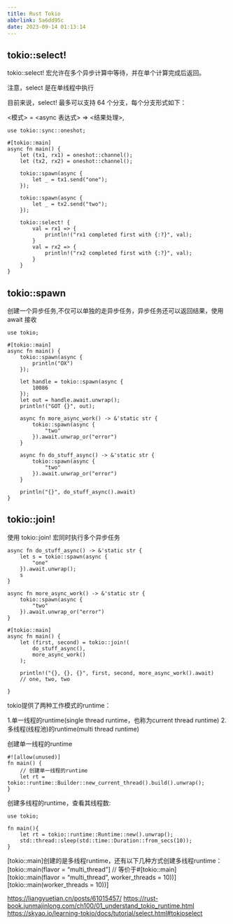 ```yaml
---
title: Rust Tokio
abbrlink: 5a6dd95c
date: 2023-09-14 01:13:14
---
```



## tokio::select!

tokio::select! 宏允许在多个异步计算中等待，并在单个计算完成后返回。

注意，select 是在单线程中执行

目前来说，select! 最多可以支持 64 个分支，每个分支形式如下：

<模式> = <async 表达式> => <结果处理>,


```
use tokio::sync::oneshot;

#[tokio::main]
async fn main() {
    let (tx1, rx1) = oneshot::channel();
    let (tx2, rx2) = oneshot::channel();

    tokio::spawn(async {
        let _ = tx1.send("one");
    });

    tokio::spawn(async {
        let _ = tx2.send("two");
    });

    tokio::select! {
        val = rx1 => {
            println!("rx1 completed first with {:?}", val);
        }
        val = rx2 => {
            println!("rx2 completed first with {:?}", val);
        }
    }
}
```



## tokio::spawn

创建一个异步任务,不仅可以单独的走异步任务，异步任务还可以返回结果，使用 await 接收


```
use tokio;

#[tokio::main]
async fn main() {
    tokio::spawn(async {
        println("OX")
    });

    let handle = tokio::spawn(async {
        10086
    });
    let out = handle.await.unwrap();
    println!("GOT {}", out);

    async fn more_async_work() -> &'static str {
        tokio::spawn(async {
            "two"
        }).await.unwrap_or("error")
    }

    async fn do_stuff_async() -> &'static str {
        tokio::spawn(async {
            "two"
        }).await.unwrap_or("error")
    }

    println("{}", do_stuff_async().await)
}
```

## tokio::join!

使用 tokio::join! 宏同时执行多个异步任务

```
async fn do_stuff_async() -> &'static str {
    let s = tokio::spawn(async {
        "one"
    }).await.unwrap();
    s
}

async fn more_async_work() -> &'static str {
    tokio::spawn(async {
        "two"
    }).await.unwrap_or("error")
}

#[tokio::main]
async fn main() {
    let (first, second) = tokio::join!(
        do_stuff_async(),
        more_async_work()
    );

    println!("{}, {}, {}", first, second, more_async_work().await)
    // one, two, two

}
```


tokio提供了两种工作模式的runtime：

1.单一线程的runtime(single thread runtime，也称为current thread runtime)
2.多线程(线程池)的runtime(multi thread runtime)

创建单一线程的runtime

```
#![allow(unused)]
fn main() {
    // 创建单一线程的runtime
    let rt = tokio::runtime::Builder::new_current_thread().build().unwrap();
}
```

创建多线程的runtime，查看其线程数:
```
use tokio;

fn main(){
    let rt = tokio::runtime::Runtime::new().unwrap();
    std::thread::sleep(std::time::Duration::from_secs(10));
}
```

[tokio::main]创建的是多线程runtime，还有以下几种方式创建多线程runtime：
[tokio::main(flavor = “multi_thread”] // 等价于#[tokio::main]
[tokio::main(flavor = “multi_thread”, worker_threads = 10))]
[tokio::main(worker_threads = 10))]


https://liangyuetian.cn/posts/61015457/
https://rust-book.junmajinlong.com/ch100/01_understand_tokio_runtime.html
https://skyao.io/learning-tokio/docs/tutorial/select.html#tokioselect

